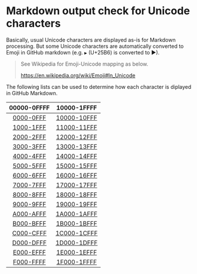 # Markdown output check for Unicode characters

Basically, usual Unicode characters are displayed as-is for Markdown processing.
But some Unicode characters are automatically converted to Emoji in GitHub markdown
(e.g. `▶` (U+25B6) is converted to ▶).

> See Wikipedia for Emoji-Unicode mapping as below.
> 
> https://en.wikipedia.org/wiki/Emoji#In_Unicode

The following lists can be used to determine how each character is diplayed in GitHub Markdown.

| 00000-0FFFF | 10000-1FFFF |
| :-: | :-: |
| [0000-0FFF](0000.md) | [10000-10FFF](10000.md) |
| [1000-1FFF](1000.md) | [11000-11FFF](11000.md) |
| [2000-2FFF](2000.md) | [12000-12FFF](12000.md) |
| [3000-3FFF](3000.md) | [13000-13FFF](13000.md) |
| [4000-4FFF](4000.md) | [14000-14FFF](14000.md) |
| [5000-5FFF](5000.md) | [15000-15FFF](15000.md) |
| [6000-6FFF](6000.md) | [16000-16FFF](16000.md) |
| [7000-7FFF](7000.md) | [17000-17FFF](17000.md) |
| [8000-8FFF](8000.md) | [18000-18FFF](18000.md) |
| [9000-9FFF](9000.md) | [19000-19FFF](19000.md) |
| [A000-AFFF](A000.md) | [1A000-1AFFF](1A000.md) |
| [B000-BFFF](B000.md) | [1B000-1BFFF](1B000.md) |
| [C000-CFFF](C000.md) | [1C000-1CFFF](1C000.md) |
| [D000-DFFF](D000.md) | [1D000-1DFFF](1D000.md) |
| [E000-EFFF](E000.md) | [1E000-1EFFF](1E000.md) |
| [F000-FFFF](F000.md) | [1F000-1FFFF](1F000.md) |
